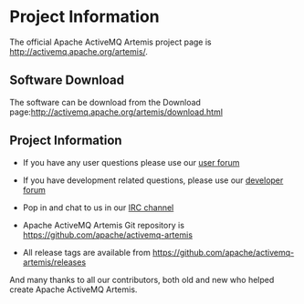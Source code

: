# Project Information

The official Apache ActiveMQ Artemis project page is <http://activemq.apache.org/artemis/>.

## Software Download

The software can be download from the Download
page:<http://activemq.apache.org/artemis/download.html>

## Project Information

-   If you have any user questions please use our [user
    forum](http://activemq.2283324.n4.nabble.com/ActiveMQ-User-f2341805.html)

-   If you have development related questions, please use our [developer
    forum](http://activemq.2283324.n4.nabble.com/ActiveMQ-Dev-f2368404.html)

-   Pop in and chat to us in our [IRC
    channel](irc://irc.freenode.net:6667/apache-activemq)

-   Apache ActiveMQ Artemis Git repository is <https://github.com/apache/activemq-artemis>

-   All release tags are available from
    <https://github.com/apache/activemq-artemis/releases>


And many thanks to all our contributors, both old and new who helped
create Apache ActiveMQ Artemis.

